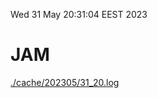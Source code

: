Wed 31 May 20:31:04 EEST 2023
# JAM
<a href='./cache/202305/31_20.log'>./cache/202305/31_20.log</a>

